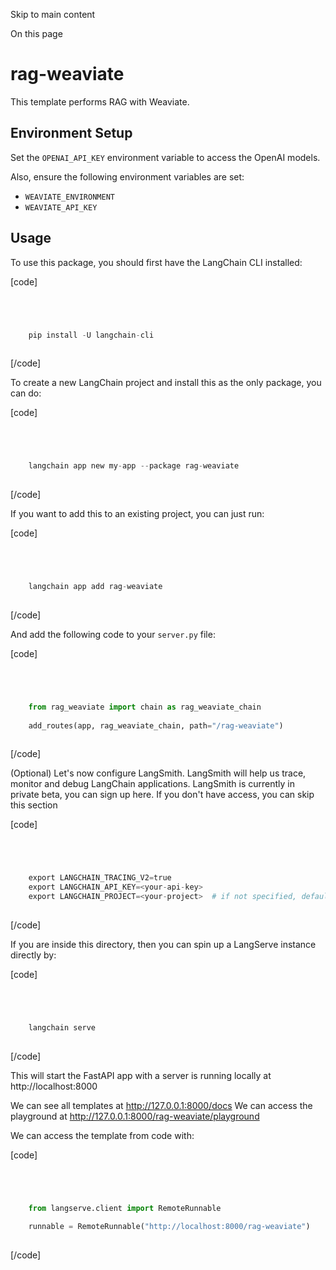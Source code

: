 

Skip to main content

On this page

# rag-weaviate

This template performs RAG with Weaviate.

## Environment Setup​

Set the `OPENAI_API_KEY` environment variable to access the OpenAI models.

Also, ensure the following environment variables are set:

  * `WEAVIATE_ENVIRONMENT`
  * `WEAVIATE_API_KEY`

## Usage​

To use this package, you should first have the LangChain CLI installed:

[code]
```python




    pip install -U langchain-cli  
    


```
[/code]


To create a new LangChain project and install this as the only package, you can do:

[code]
```python




    langchain app new my-app --package rag-weaviate  
    


```
[/code]


If you want to add this to an existing project, you can just run:

[code]
```python




    langchain app add rag-weaviate  
    


```
[/code]


And add the following code to your `server.py` file:

[code]
```python




    from rag_weaviate import chain as rag_weaviate_chain  
      
    add_routes(app, rag_weaviate_chain, path="/rag-weaviate")  
    


```
[/code]


(Optional) Let's now configure LangSmith. LangSmith will help us trace, monitor and debug LangChain applications. LangSmith is currently in private beta, you can sign up here. If you don't have
access, you can skip this section

[code]
```python




    export LANGCHAIN_TRACING_V2=true  
    export LANGCHAIN_API_KEY=<your-api-key>  
    export LANGCHAIN_PROJECT=<your-project>  # if not specified, defaults to "default"  
    


```
[/code]


If you are inside this directory, then you can spin up a LangServe instance directly by:

[code]
```python




    langchain serve  
    


```
[/code]


This will start the FastAPI app with a server is running locally at http://localhost:8000

We can see all templates at http://127.0.0.1:8000/docs We can access the playground at http://127.0.0.1:8000/rag-weaviate/playground

We can access the template from code with:

[code]
```python




    from langserve.client import RemoteRunnable  
      
    runnable = RemoteRunnable("http://localhost:8000/rag-weaviate")  
    


```
[/code]


